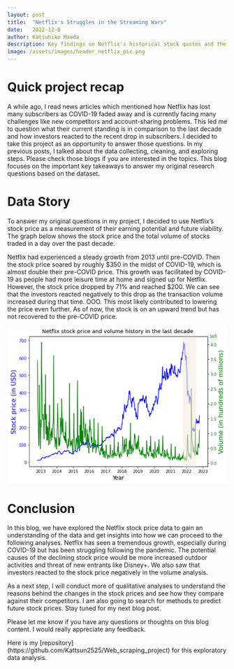 ```yaml
---
layout: post
title:  "Netflix's Struggles in the Streaming Wars"
date:   2022-12-8
author: Katsuhiko Maeda
description: Key findings on Netflix's historical stock quotes and the investors reaction 
image: /assets/images/header_netflix_pic.png
---
```


#	Quick project recap
A while ago, I read news articles which mentioned how Netflix has lost many subscribers as COVID-19 faded away and is currently facing many challenges like new competitors and account-sharing problems. This led me to question what their current standing is in comparison to the last decade and how investors reacted to the recent drop in subscribers. I decided to take this project as an opportunity to answer those questions. In my previous posts, I talked about the data collecting, cleaning, and exploring steps. Please check those blogs if you are interested in the topics. This blog focuses on the important key takeaways to answer my original research questions based on the dataset.

#	Data Story
To answer my original questions in my project, I decided to use Netflix’s stock price as a measurement of their earning potential and future viability. The graph below shows the stock price and the total volume of stocks traded in a day over the past decade.
<p></p>
Netflix had experienced a steady growth from 2013 until pre-COVID. Then the stock price soared by roughly $350 in the midst of COVID-19, which is almost double their pre-COVID price. This growth was facilitated by COVID-19 as people had more leisure time at home and signed up for Netflix. However, the stock price dropped by 71% and reached $200. We can see that the investors reacted negatively to this drop as the transaction volume increased during that time. OOO. This most likely contributed to lowering the price even further. As of now, the stock is on an upward trend but has not recovered to the pre-COVID price. 
<p></p>
<img src="https://github.com/Kattsun2525/stat386-projects/raw/main/assets/images/story_pic.png" alt="" style="width:600px;"/>

# Conclusion
In this blog, we have explored the Netflix stock price data to gain an understanding of the data and get insights into how we can proceed to the following analyses. Netflix has seen a tremendous growth, especially during COVID-19 but has been struggling following the pandemic. The potential causes of the declining stock price would be more increased outdoor  activities and threat of new entrants like Disney+. We also saw that investors reacted to the stock price negatively in the volume analysis.
<p></p>
As a next step, I will conduct more of qualitative analyses to understand the reasons behind  the changes in the stock prices and see how they compare against their competitors. I am also going to search for methods to predict future stock prices. Stay tuned for my next blog post.
<p></p>
Please let me know if you have any questions or thoughts on this blog content. I would really appreciate any feedback.
<p></p>
Here is my [repository](https://github.com/Kattsun2525/Web_scraping_project) for this exploratory data analysis.
